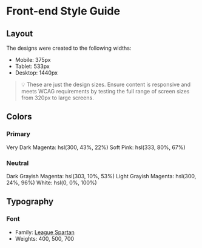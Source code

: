 # Front-end Style Guide

## Layout

The designs were created to the following widths:

- Mobile: 375px
- Tablet: 533px
- Desktop: 1440px

> 💡 These are just the design sizes. Ensure content is responsive and meets WCAG requirements by testing the full range of screen sizes from 320px to large screens.

## Colors

### Primary

Very Dark Magenta: hsl(300, 43%, 22%)
Soft Pink: hsl(333, 80%, 67%)

### Neutral

Dark Grayish Magenta: hsl(303, 10%, 53%)
Light Grayish Magenta: hsl(300, 24%, 96%)
White: hsl(0, 0%, 100%)

## Typography

### Font

- Family: [League Spartan](https://fonts.google.com/specimen/League+Spartan)
- Weights: 400, 500, 700


